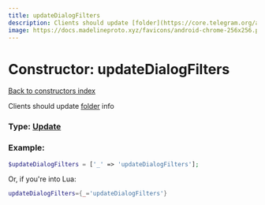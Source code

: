 ```yaml
---
title: updateDialogFilters
description: Clients should update [folder](https://core.telegram.org/api/folders) info
image: https://docs.madelineproto.xyz/favicons/android-chrome-256x256.png
---
```

# Constructor: updateDialogFilters  
[Back to constructors index](index.md)



Clients should update [folder](https://core.telegram.org/api/folders) info




### Type: [Update](../types/Update.md)


### Example:

```php
$updateDialogFilters = ['_' => 'updateDialogFilters'];
```  


Or, if you're into Lua:

```lua
updateDialogFilters={_='updateDialogFilters'}

```


